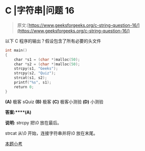 # C |字符串|问题 16

> 原文:[https://www.geeksforgeeks.org/c-string-question-16/](https://www.geeksforgeeks.org/c-string-question-16/)

以下 C 程序的输出？假设包含了所有必要的头文件

```cpp
int main()
{
    char *s1 = (char *)malloc(50);
    char *s2 = (char *)malloc(50);
    strcpy(s1, "Geeks");
    strcpy(s2, "Quiz");
    strcat(s1, s2);
    printf("%s", s1);
    return 0;
}
```

**(A)** 极客 sQuiz
**(B)** 极客
**(C)** 极客小测验
**(D)** 小测验

**答案:****(A)**

**说明:** strcpy 把\0 放在最后。

strcat 从\0 开始，连接字符串并将\0 放在末尾。

[本题小考](https://www.geeksforgeeks.org/c-language-2-gq/string-gq/)